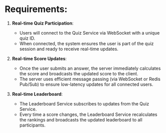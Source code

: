 # **Requirements**:

1.  **Real-time Quiz Participation**:

    -   Users will connect to the Quiz Service via WebSocket with a unique quiz ID.
    -   When connected, the system ensures the user is part of the quiz session and ready to receive real-time updates.
2.  **Real-time Score Updates**:

    -   Once the user submits an answer, the server immediately calculates the score and broadcasts the updated score to the client.
    -   The server uses efficient message passing (via WebSocket or Redis Pub/Sub) to ensure low-latency updates for all connected users.
3.  **Real-time Leaderboard**:

    -   The Leaderboard Service subscribes to updates from the Quiz Service.
    -   Every time a score changes, the Leaderboard Service recalculates the rankings and broadcasts the updated leaderboard to all participants.